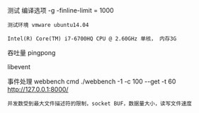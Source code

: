 测试
	编译选项 -g -finline-limit = 1000  
	
	测试环境 vmware ubuntu14.04

	Intel(R) Core(TM) i7-6700HQ CPU @ 2.60GHz 单核， 内存3G
	
吞吐量
pingpong 

libevent
	

事件处理
webbench
cmd  ./webbench -1 -c 100 --get -t 60 http://127.0.0.1:8000/


	并发数受到最大文件描述符的限制，socket BUF，数据量大小，读写文件速度

